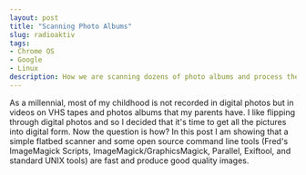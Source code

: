 ```yaml
---
layout: post
title: "Scanning Photo Albums"
slug: radioaktiv
tags:
- Chrome OS
- Google
- Linux
description: How we are scanning dozens of photo albums and process them with open source tools
---
```


As a millennial, most of my childhood is not recorded in digital photos but in videos on VHS tapes and photos albums that my parents have. I like flipping through digital photos and so I decided that it's time to get all the pictures into digital form. Now the question is how? In this post I am showing that a simple flatbed scanner and some open source command line tools (Fred's ImageMagick Scripts, ImageMagick/GraphicsMagick, Parallel, Exiftool, and standard UNIX tools) are fast and produce good quality images.

